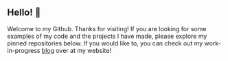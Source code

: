 ## Hello! :wave:

Welcome to my Github. Thanks for visiting! If you are looking for some examples of my code and the projects I have made, please explore my pinned repositories below. If you would like to, you can check out my work-in-progress [blog](https://headblockhead.com) over at my website!
